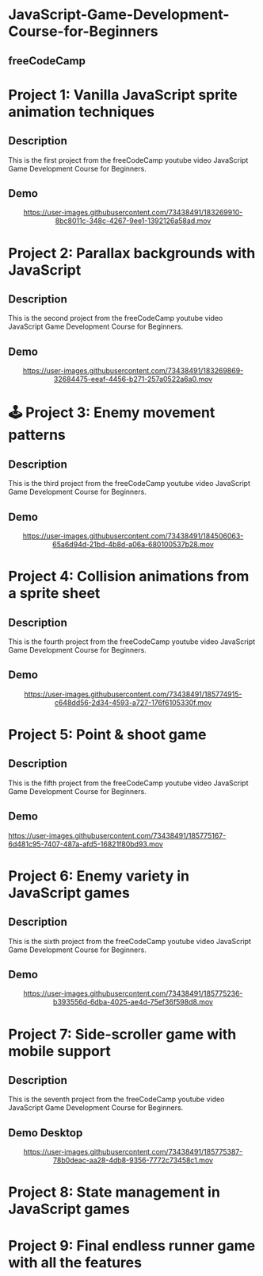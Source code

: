 # JavaScript-Game-Development-Course-for-Beginners
## freeCodeCamp

#  Project 1: Vanilla JavaScript sprite animation techniques
## Description
This is the first project from the freeCodeCamp youtube video JavaScript Game Development Course for Beginners. 
## Demo
<div align="center">

https://user-images.githubusercontent.com/73438491/183269910-8bc8011c-348c-4267-9ee1-1392126a58ad.mov
</div>

# Project 2: Parallax backgrounds with JavaScript
## Description
This is the second project from the freeCodeCamp youtube video JavaScript Game Development Course for Beginners.
## Demo
<div align="center">
  
https://user-images.githubusercontent.com/73438491/183269869-32684475-eeaf-4456-b271-257a0522a6a0.mov
</div>

# 🕹 Project 3: Enemy movement patterns
## Description
This is the third project from the freeCodeCamp youtube video JavaScript Game Development Course for Beginners.
## Demo
<div align="center">

https://user-images.githubusercontent.com/73438491/184506063-65a6d94d-21bd-4b8d-a06a-680100537b28.mov
</div>

# Project 4: Collision animations from a sprite sheet
## Description
This is the fourth project from the freeCodeCamp youtube video JavaScript Game Development Course for Beginners.
## Demo
<div align="center">
  

https://user-images.githubusercontent.com/73438491/185774915-c648dd56-2d34-4593-a727-176f6105330f.mov


 </div>
 
# Project 5: Point & shoot game
## Description
This is the fifth project from the freeCodeCamp youtube video JavaScript Game Development Course for Beginners.
## Demo
<div align-"center">

https://user-images.githubusercontent.com/73438491/185775167-6d481c95-7407-487a-afd5-16821f80bd93.mov
</div>

# Project 6: Enemy variety in JavaScript games
## Description
This is the sixth project from the freeCodeCamp youtube video JavaScript Game Development Course for Beginners.
## Demo
<div align="center">

https://user-images.githubusercontent.com/73438491/185775236-b393556d-6dba-4025-ae4d-75ef36f598d8.mov
</div>

# Project 7: Side-scroller game with mobile support
## Description
This is the seventh project from the freeCodeCamp youtube video JavaScript Game Development Course for Beginners.
## Demo Desktop
<div align="center">

https://user-images.githubusercontent.com/73438491/185775387-78b0deac-aa28-4db8-9356-7772c73458c1.mov
 
</div>

# Project 8: State management in JavaScript games
# Project 9: Final endless runner game with all the features 

